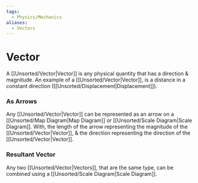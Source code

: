```yaml
---
tags:
  - Physics/Mechanics
aliases:
  - Vectors
---
```

# Vector
A [[Unsorted/Vector|Vector]] is any physical quantity that has a direction & magnitude. An example of a [[Unsorted/Vector|Vector]], is a distance in a constant direction ([[Unsorted/Displacement|Displacement]]).

### As Arrows
Any [[Unsorted/Vector|Vector]] can be represented as an arrow on a [[Unsorted/Map Diagram|Map Diagram]] or [[Unsorted/Scale Diagram|Scale Diagram]]. With, the length of the arrow representing the magnitude of the [[Unsorted/Vector|Vector]], & the direction representing the direction of the [[Unsorted/Vector|Vector]].

### Resultant Vector
Any two [[Unsorted/Vector|Vectors]], that are the same type, can be combined using a [[Unsorted/Scale Diagram|Scale Diagram]].